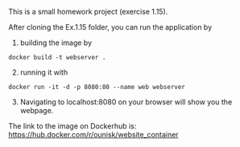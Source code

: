 This is a small homework project (exercise 1.15).

After cloning the Ex.1.15 folder, you can run the application by
1. building the image by
```
docker build -t webserver .
```
2. running it with 
```
docker run -it -d -p 8080:80 --name web webserver
```
3. Navigating to localhost:8080 on your browser will show you the webpage.

The link to the image on Dockerhub is:
https://hub.docker.com/r/ounisk/website_container
